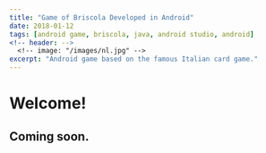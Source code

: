 ```yaml
---
title: "Game of Briscola Developed in Android"
date: 2018-01-12
tags: [android game, briscola, java, android studio, android]
<!-- header: -->
  <!-- image: "/images/nl.jpg" -->
excerpt: "Android game based on the famous Italian card game."
---
```


# Welcome!

## Coming soon.